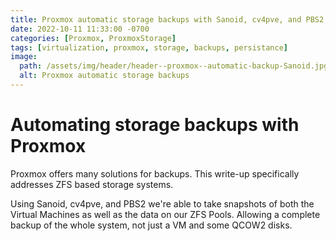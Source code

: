 ```yaml
---
title: Proxmox automatic storage backups with Sanoid, cv4pve, and PBS2
date: 2022-10-11 11:33:00 -0700
categories: [Proxmox, ProxmoxStorage]
tags: [virtualization, proxmox, storage, backups, persistance]
image:
  path: /assets/img/header/header--proxmox--automatic-backup-Sanoid.jpg
  alt: Proxmox automatic storage backups
---
```


# Automating storage backups with Proxmox
Proxmox offers many solutions for backups. This write-up specifically addresses ZFS based storage systems.

Using Sanoid, cv4pve, and PBS2 we're able to take snapshots of both the Virtual Machines as well as the data on our ZFS Pools. Allowing a complete backup of the whole system, not just a VM and some QCOW2 disks.
